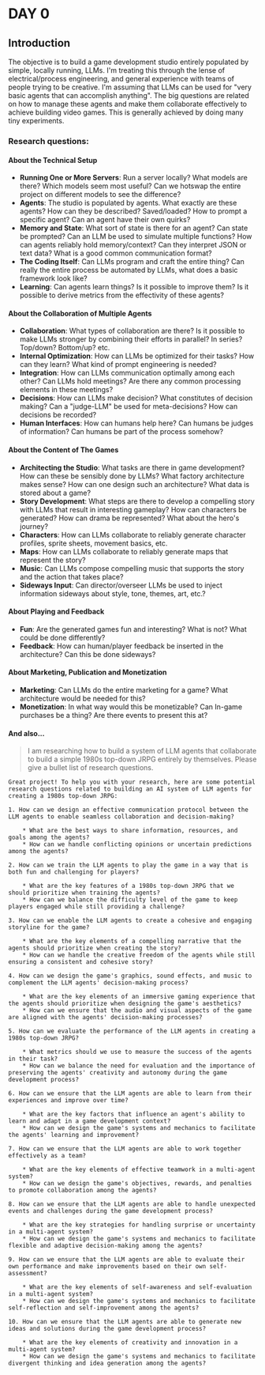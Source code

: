 # DAY 0

## Introduction

The objective is to build a game development studio entirely populated by simple, locally running, LLMs. I'm treating this through the lense of electrical/process engineering, and general experience with teams of people trying to be creative. I'm assuming that LLMs can be used for "very basic agents that can accomplish anything". The big questions are related on how to manage these agents and make them collaborate effectively to achieve building video games. This is generally achieved by doing many tiny experiments.

### Research questions:

#### About the Technical Setup

- __Running One or More Servers__: Run a server locally? What models are there? Which models seem most useful? Can we hotswap the entire project on different models to see the difference?
- __Agents__: The studio is populated by agents. What exactly are these agents? How can they be described? Saved/loaded? How to prompt a specific agent? Can an agent have their own quirks?
- __Memory and State__: What sort of state is there for an agent? Can state be prompted? Can an LLM be used to simulate multiple functions? How can agents reliably hold memory/context? Can they interpret JSON or text data? What is a good common communication format?
- __The Coding Itself__: Can LLMs program and craft the entire thing? Can really the entire process be automated by LLMs, what does a basic framework look like?
- __Learning__: Can agents learn things? Is it possible to improve them? Is it possible to derive metrics from the effectivity of these agents?

#### About the Collaboration of Multiple Agents

- __Collaboration__: What types of collaboration are there? Is it possible to make LLMs stronger by combining their efforts in parallel? In series? Top/down? Bottom/up? etc.
- __Internal Optimization__: How can LLMs be optimized for their tasks? How can they learn? What kind of prompt engineering is needed?
- __Integration__: How can LLMs communication optimally among each other? Can LLMs hold meetings? Are there any common processing elements in these meetings?
- __Decisions__: How can LLMs make decision? What constitutes of decision making? Can a "judge-LLM" be used for meta-decisions? How can decisions be recorded?
- __Human Interfaces__: How can humans help here? Can humans be judges of information? Can humans be part of the process somehow?

#### About the Content of The Games

- __Architecting the Studio__: What tasks are there in game development? How can these be sensibly done by LLMs? What factory architecture makes sense? How can one design such an architecture? What data is stored about a game?
- __Story Development__: What steps are there to develop a compelling story with LLMs that result in interesting gameplay? How can characters be generated? How can drama be represented? What about the hero's journey?
- __Characters__: How can LLMs collaborate to reliably generate character profiles, sprite sheets, movement basics, etc.
- __Maps__: How can LLMs collaborate to reliably generate maps that represent the story? 
- __Music__: Can LLMs compose compelling music that supports the story and the action that takes place?
- __Sideways Input__: Can director/overseer LLMs be used to inject information sideways about style, tone, themes, art, etc.?

#### About Playing and Feedback

- __Fun__: Are the generated games fun and interesting? What is not? What could be done differently?
- __Feedback__: How can human/player feedback be inserted in the architecture? Can this be done sideways?

#### About Marketing, Publication and Monetization

- __Marketing__: Can LLMs do the entire marketing for a game? What architecture would be needed for this?
- __Monetization__: In what way would this be monetizable? Can In-game purchases be a thing? Are there events to present this at?

#### And also...

> I am researching how to build a system of LLM agents that collaborate to build a simple 1980s top-down JRPG entirely by themselves. Please give a bullet list of research questions.

```
Great project! To help you with your research, here are some potential research questions related to building an AI system of LLM agents for creating a 1980s top-down JRPG:

1. How can we design an effective communication protocol between the LLM agents to enable seamless collaboration and decision-making?

	* What are the best ways to share information, resources, and goals among the agents?
	* How can we handle conflicting opinions or uncertain predictions among the agents?

2. How can we train the LLM agents to play the game in a way that is both fun and challenging for players?

	* What are the key features of a 1980s top-down JRPG that we should prioritize when training the agents?
	* How can we balance the difficulty level of the game to keep players engaged while still providing a challenge?

3. How can we enable the LLM agents to create a cohesive and engaging storyline for the game?

	* What are the key elements of a compelling narrative that the agents should prioritize when creating the story?
	* How can we handle the creative freedom of the agents while still ensuring a consistent and cohesive story?

4. How can we design the game's graphics, sound effects, and music to complement the LLM agents' decision-making process?

	* What are the key elements of an immersive gaming experience that the agents should prioritize when designing the game's aesthetics?
	* How can we ensure that the audio and visual aspects of the game are aligned with the agents' decision-making processes?

5. How can we evaluate the performance of the LLM agents in creating a 1980s top-down JRPG?

	* What metrics should we use to measure the success of the agents in their task?
	* How can we balance the need for evaluation and the importance of preserving the agents' creativity and autonomy during the game development process?

6. How can we ensure that the LLM agents are able to learn from their experiences and improve over time?

	* What are the key factors that influence an agent's ability to learn and adapt in a game development context?
	* How can we design the game's systems and mechanics to facilitate the agents' learning and improvement?

7. How can we ensure that the LLM agents are able to work together effectively as a team?

	* What are the key elements of effective teamwork in a multi-agent system?
	* How can we design the game's objectives, rewards, and penalties to promote collaboration among the agents?

8. How can we ensure that the LLM agents are able to handle unexpected events and challenges during the game development process?

	* What are the key strategies for handling surprise or uncertainty in a multi-agent system?
	* How can we design the game's systems and mechanics to facilitate flexible and adaptive decision-making among the agents?

9. How can we ensure that the LLM agents are able to evaluate their own performance and make improvements based on their own self-assessment?

	* What are the key elements of self-awareness and self-evaluation in a multi-agent system?
	* How can we design the game's systems and mechanics to facilitate self-reflection and self-improvement among the agents?

10. How can we ensure that the LLM agents are able to generate new ideas and solutions during the game development process?

	* What are the key elements of creativity and innovation in a multi-agent system?
	* How can we design the game's systems and mechanics to facilitate divergent thinking and idea generation among the agents?
```
